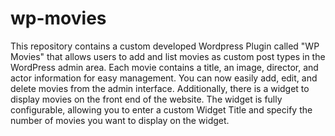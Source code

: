 # wp-movies
This repository contains a custom developed Wordpress Plugin called "WP Movies" that allows users to add and list movies as custom post types in the WordPress admin area. 
Each movie contains a title, an image, director, and actor information for easy management. You can now easily add, edit, and delete movies from the admin interface.
Additionally, there is a widget to display movies on the front end of the website. 
The widget is fully configurable, allowing you to enter a custom Widget Title and specify the number of movies you want to display on the widget.

